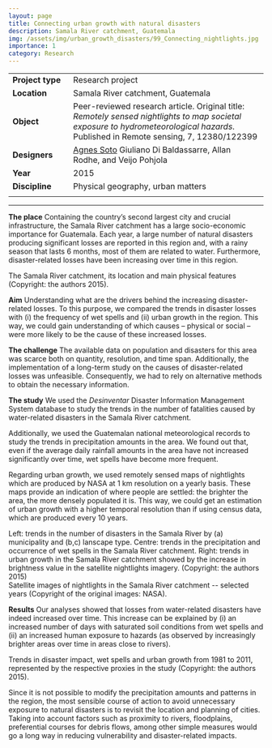 ```yaml
---
layout: page
title: Connecting urban growth with natural disasters
description: Samala River catchment, Guatemala
img: /assets/img/urban_growth_disasters/99_Connecting_nightlights.jpg
importance: 1
category: Research
---
```


| | |
|-|-|
| **Project**&nbsp;**type**&nbsp;&nbsp; | Research project |
| **Location** | Samala River catchment, Guatemala |
| **Object** | Peer-reviewed research article. Original title: *Remotely sensed nightlights to map societal exposure to hydrometeorological hazards*. Published in Remote sensing, 7, 12380/122399 |
| **Designers** | <ins>Agnes Soto</ins> Giuliano Di Baldassarre, Allan Rodhe, and Veijo Pohjola |
| **Year** | 2015 |
| **Discipline** | Physical geography, urban matters |
| | |

---

**The place** Containing the country’s second largest city and crucial infrastructure, the Samala River catchment has a large socio-economic importance for Guatemala. Each year, a large number of natural disasters producing significant losses are reported in this region and, with a rainy season that lasts 6 months, most of them are related to water. Furthermore, disaster-related losses have been increasing over time in this region.

<div class="row">
    <div class="col-sm mt-3 mt-md-0">
        <img class="img-fluid rounded z-depth-1" src="{{ '/assets/img/urban_growth_disasters/95_Connecting_catchment.jpg' | relative_url }}" alt="" title="Samala River catchment"/>
    </div>
</div>
<div class="caption">
    The Samala River catchment, its location and main physical features (Copyright: the authors 2015).
</div>

**Aim** Understanding what are the drivers behind the increasing disaster-related losses. To this purpose, we compared the trends in disaster losses with (i) the frequency of wet spells and (ii) urban growth in the region. This way, we could gain understanding of which causes – physical or social – were more likely to be the cause of these increased losses. 

**The challenge** The available data on population and disasters for this area was scarce both on quantity, resolution, and time span. Additionally, the implementation of a long-term study on the causes of disaster-related losses was unfeasible. Consequently, we had to rely on alternative methods to obtain the necessary information. 

**The study** We used the *Desinventar* Disaster Information Management System database to study the trends in the number of fatalities caused by water-related disasters in the Samala River catchment. 

Additionally, we used the Guatemalan national meteorological records to study the trends in precipitation amounts in the area. We found out that, even if the average daily rainfall amounts in the area have not increased significantly over time, wet spells have become more frequent. 

Regarding urban growth, we used remotely sensed maps of nightlights which are produced by NASA at 1 km resolution on a yearly basis. These maps provide an indication of where people are settled: the brighter the area, the more densely populated it is. This way, we could get an estimation of urban growth with a higher temporal resolution than if using census data, which are produced every 10 years.

<div class="row">
    <div class="col-sm mt-3 mt-md-0">
        <img class="img-fluid rounded z-depth-1" src="{{ '/assets/img/urban_growth_disasters/96_Connecting_trendsDisasters.jpg' | relative_url }}" alt="" title="Disaster trends"/>
    </div>
    <div class="col-sm mt-3 mt-md-0">
        <img class="img-fluid rounded z-depth-1" src="{{ '/assets/img/urban_growth_disasters/97_Connecting_TrendsPrecip.jpg' | relative_url }}" alt="" title="Trends in wet spells"/>
    </div>
    <div class="col-sm mt-3 mt-md-0">
        <img class="img-fluid rounded z-depth-1" src="{{ '/assets/img/urban_growth_disasters/98_Connecting_Trends_UrbanG.jpg' | relative_url }}" alt="" title="Urban growth trends"/>
    </div>
</div>
<div class="caption">
    Left: trends in the number of disasters in the Samala River by (a) municipality and (b,c) lanscape type. Centre: trends in the precipitation and occurrence of wet spells in the Samala River catchment. Right: trends in urban growth in the Samala River catchment showed by the increase in brightness value in the satellite nightlights imagery. (Copyright: the authors 2015)
</div>

<div class="row">
    <div class="col-sm mt-3 mt-md-0">
        <img class="img-fluid rounded z-depth-1" src="{{ '/assets/img/urban_growth_disasters/99_Connecting_nightlights.jpg' | relative_url }}" alt="" title="Nightlights satellite images"/>
    </div>
</div>
<div class="caption">
    Satellite images of nightlights in the Samala River catchment -- selected years (Copyright of the original images: NASA).
</div>

**Results** Our analyses showed that losses from water-related disasters have indeed increased over time. This increase can be explained by (i) an increased number of days with saturated soil conditions from wet spells and (ii) an increased human exposure to hazards (as observed by increasingly brighter areas over time in areas close to rivers). 

<div class="row">
    <div class="col-sm mt-3 mt-md-0">
        <img class="img-fluid rounded z-depth-1" src="{{ '/assets/img/urban_growth_disasters/99b_Connecting_TrendsComp.jpg' | relative_url }}" alt="" title="Trends in disaster impact, wet spells, and urban growth"/>
    </div>
</div>
<div class="caption">
    Trends in disaster impact, wet spells and urban growth from 1981 to 2011, represented by the respective proxies in the study (Copyright: the authors 2015).
</div>

Since it is not possible to modify the precipitation amounts and patterns in the region, the most sensible course of action to avoid unnecessary exposure to natural disasters is to revisit the location and planning of cities. Taking into account factors such as proximity to rivers, floodplains, preferential courses for debris flows, among other simple measures would go a long way in reducing vulnerability and disaster-related impacts. 